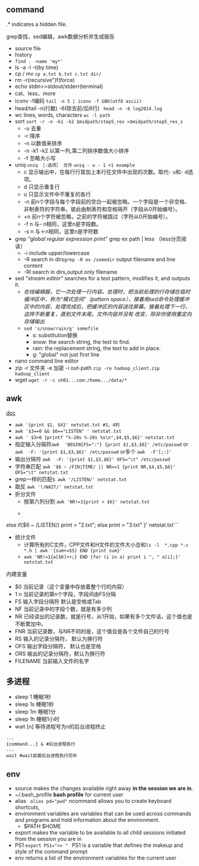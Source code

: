 ## command

 .\* indicates a hidden file.
 
 grep查找，sed编辑，awk数据分析并生成报告

- source file
- history
- ```find . -name 'my*'```
- ls -a -l -t(by time)
- cp / mv ```cp a.txt b.txt c.txt dir/```
- rm -r(recursive")f(force)
- echo stdin>>stdout/stderr(terminal)
- cat、less、more
- iconv -f编码 ```tail -n 5 | iconv -f GBK(utf8 ascii)```
- head/tail -n(行数) -6(除去前/后6行) ``` head -n -6 log2014.log```
- wc lines, words, characters ```wc -l path```
- sort ```sort -r -n -k1 -k2 $midpath/step5_res >$midpath/step5_res_s```
	- -u 去重
	- -r 降序
	- -n 以数值来排序
	- -n -k1 -k2 以第一列,第二列排序数值大小排序
	- -f 忽略大小写
- uniq  `uniq ［-选项］ 文件` ```uniq - u - 1 +1 example```
	- c 显示输出中，在每行行首加上本行在文件中出现的次数。取代- u和- d选项。
	- d 只显示重复行 
	- u 只显示文件中不重复的各行 
	- -n 前n个字段与每个字段前的空白一起被忽略。一个字段是一个非空格、非制表符的字符串，彼此由制表符和空格隔开（字段从0开始编号）。
	- +n 前n个字符被忽略，之前的字符被跳过（字符从0开始编号）。
	- -f n 与- n相同，这里n是字段数。
	- -s n 与＋n相同，这里n是字符数
- grep *"global regular expression print"* grep ex path | less   （less分页阅读）
	- -i include upper/lowercase
	- -R search in dirs`grep -R ex /somedir` output filename and line content
	- -Rl search in dirs,output only filename
- sed *"stream editor"* searches for a text pattern, modifies it, and outputs it.
	- *在线编辑器，它一次处理一行内容。处理时，把当前处理的行存储在临时缓冲区中，称为“模式空间”（pattern space），接着用sed命令处理缓冲区中的内容，处理完成后，把缓冲区的内容送往屏幕。接着处理下一行，这样不断重复，直到文件末尾。文件内容并没有 改变，除非你使用重定向存储输出*
	- `sed 's/snow/rain/g' somefile`
		- s: substitution替换
		- snow: the search string, the text to find.
		- rain: the replacement string, the text to add in place.
		- g: "global" not just first line
- nano command line editor
- zip -r 文件夹 -e 加密 -i out-path ```zip -re hadoop_client.zip hadoop_client ```
- wget ```wget -r -c sh01...com:/home.../data/*```

## awk

[doc](http://coolshell.cn/articles/9070.html)

- ```awk '{print $1, $4}' netstat.txt #1、4列``` 
- ```awk '$3==0 && $6=="LISTEN" ' netstat.txt```
- ```awk ' $3>0 {printf "%-20s %-20s %s\n",$4,$5,$6}' netstat.txt```
- 指定输入分隔符```awk  'BEGIN{FS=":"} {print $1,$3,$6}' /etc/passwd``` or ```awk  -F: '{print $1,$3,$6}' /etc/passwd``` or多个 ```awk  -F'[;:]'```
- 输出分隔符 ```awk  -F: '{print $1,$3,$6}' OFS="\t" /etc/passwd```
- 字符串匹配 ```awk '$6 ~ /FIN|TIME/ || NR==1 {print NR,$4,$5,$6}' OFS="\t" netstat.txt```
- grep一样的匹配```$ awk '/LISTEN/' netstat.txt```
- 取反 ```awk '!/WAIT/' netstat.txt```
- 折分文件 
	- 按第六列分割 ```awk 'NR!=1{print > $6}' netstat.txt```
	- ```awk 'NR!=1{if($6 ~ /TIME|ESTABLISHED/) print > "1.txt";
else if($6 ~ /LISTEN/) print > "2.txt";
else print > "3.txt" }' netstat.txt```
- 统计文件
	- 计算所有的C文件，CPP文件和H文件的文件大小总和```ls -l  *.cpp *.c *.h | awk '{sum+=$5} END {print sum}'```
	- ```awk 'NR!=1{a[$6]++;} END {for (i in a) print i ", " a[i];}' netstat.txt```

内建变量

- $0	当前记录（这个变量中存放着整个行的内容）
- $1~$n	当前记录的第n个字段，字段间由FS分隔
- FS	输入字段分隔符 默认是空格或Tab
- NF	当前记录中的字段个数，就是有多少列
- NR	已经读出的记录数，就是行号，从1开始，如果有多个文件话，这个值也是不断累加中。
- FNR	当前记录数，与NR不同的是，这个值会是各个文件自己的行号
- RS	输入的记录分隔符， 默认为换行符
- OFS	输出字段分隔符， 默认也是空格
- ORS	输出的记录分隔符，默认为换行符
- FILENAME	当前输入文件的名字

## 多进程

- sleep 1    睡眠1秒
- sleep 1s    睡眠1秒
- sleep 1m   睡眠1分
- sleep 1h   睡眠1小时
- wait [n] 等待进程号为n的后台进程终止

```
...
{command...} & #后台进程执行
...
wait #wait前面后台进程执行完毕
```

## env

- source makes the changes available right away **in the session we are in**.
- ~/.bash_profile **bash profile** for current user
- alias ` alias pd="pwd"` ncommand allows you to create keyboard shortcuts, 
- environment variables are variables that can be used across commands and programs and hold information about the environment.
	- $PATH $HOME
- export makes the variable to be available to all child sessions initiated from the session you are in
- PS1 `export PS1=">> "	` PS1 is a variable that defines the makeup and style of the command prompt
- env returns a list of the environment variables for the current user
